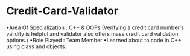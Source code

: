 # Credit-Card-Validator
•Area Of Specialization : C++ & OOPs
(Verifying a credit card number's validity is helpful and validator also
offers mass credit card validation options.)
•Role Played : Team Member
•Learned about to code in C++ using class and objects.
